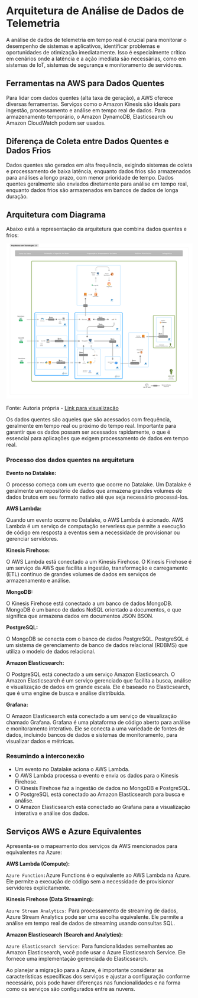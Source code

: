 # Arquitetura de Análise de Dados de Telemetria

A análise de dados de telemetria em tempo real é crucial para monitorar o desempenho de sistemas e aplicativos, identificar problemas e oportunidades de otimização imediatamente. Isso é especialmente crítico em cenários onde a latência e a ação imediata são necessárias, como em sistemas de IoT, sistemas de segurança e monitoramento de servidores.

## Ferramentas na AWS para Dados Quentes

Para lidar com dados quentes (alta taxa de geração), a AWS oferece diversas ferramentas. Serviços como o Amazon Kinesis são ideais para ingestão, processamento e análise em tempo real de dados. Para armazenamento temporário, o Amazon DynamoDB, Elasticsearch ou Amazon CloudWatch podem ser usados.

## Diferença de Coleta entre Dados Quentes e Dados Frios

Dados quentes são gerados em alta frequência, exigindo sistemas de coleta e processamento de baixa latência, enquanto dados frios são armazenados para análises a longo prazo, com menor prioridade de tempo. Dados quentes geralmente são enviados diretamente para análise em tempo real, enquanto dados frios são armazenados em bancos de dados de longa duração.

## Arquitetura com Diagrama

Abaixo está a representação da arquitetura que combina dados quentes e frios:

<img src='./assets/Arquitetura.png'>

Fonte: Autoria própria - <a href="https://www.figma.com/file/cXHYv2fVL2kA38uof8qabj/Arquitetura?type=whiteboard&node-id=0%3A1&t=QAaJpBvgY1KjeiPK-1">Link para visualização</a>

Os dados quentes são aqueles que são acessados com frequência, geralmente em tempo real ou próximo do tempo real. Importante para garantir que os dados possam ser acessados rapidamente, o que é essencial para aplicações que exigem processamento de dados em tempo real.


### Processo dos dados quentes na arquitetura


**Evento no Datalake:** 

O processo começa com um evento que ocorre no Datalake. Um Datalake é geralmente um repositório de dados que armazena grandes volumes de dados brutos em seu formato nativo até que seja necessário processá-los.

**AWS Lambda:**

 Quando um evento ocorre no Datalake, o AWS Lambda é acionado. AWS Lambda é um serviço de computação serverless que permite a execução de código em resposta a eventos sem a necessidade de provisionar ou gerenciar servidores.

**Kinesis Firehose:**

 O AWS Lambda está conectado a um Kinesis Firehose. O Kinesis Firehose é um serviço da AWS que facilita a ingestão, transformação e carregamento (ETL) contínuo de grandes volumes de dados em serviços de armazenamento e análise.

**MongoDB:**

 O Kinesis Firehose está conectado a um banco de dados MongoDB. MongoDB é um banco de dados NoSQL orientado a documentos, o que significa que armazena dados em documentos JSON BSON.

**PostgreSQL:**

 O MongoDB se conecta com o banco de dados PostgreSQL. PostgreSQL é um sistema de gerenciamento de banco de dados relacional (RDBMS) que utiliza o modelo de dados relacional.

**Amazon Elasticsearch:**

 O PostgreSQL está conectado a um serviço Amazon Elasticsearch. O Amazon Elasticsearch é um serviço gerenciado que facilita a busca, análise e visualização de dados em grande escala. Ele é baseado no Elasticsearch, que é uma engine de busca e análise distribuída.

**Grafana:**

 O Amazon Elasticsearch está conectado a um serviço de visualização chamado Grafana. Grafana é uma plataforma de código aberto para análise e monitoramento interativo. Ele se conecta a uma variedade de fontes de dados, incluindo bancos de dados e sistemas de monitoramento, para visualizar dados e métricas.


### Resumindo a interconexão

- Um evento no Datalake aciona o AWS Lambda.
- O AWS Lambda processa o evento e envia os dados para o Kinesis Firehose.
- O Kinesis Firehose faz a ingestão de dados no MongoDB e PostgreSQL.
- O PostgreSQL está conectado ao Amazon Elasticsearch para busca e análise.
- O Amazon Elasticsearch está conectado ao Grafana para a visualização interativa e análise dos dados.

## Serviços AWS e Azure Equivalentes

Apresenta-se o mapeamento dos serviços da AWS mencionados para equivalentes na Azure:

**AWS Lambda (Compute):**

`Azure Function:`Azure Functions é o equivalente ao AWS Lambda na Azure. Ele permite a execução de código sem a necessidade de provisionar servidores explicitamente.

**Kinesis Firehose (Data Streaming):**

`Azure Stream Analytics:` Para processamento de streaming de dados, Azure Stream Analytics pode ser uma escolha equivalente. Ele permite a análise em tempo real de dados de streaming usando consultas SQL.

**Amazon Elasticsearch (Search and Analytics):**

`Azure Elasticsearch Service:` Para funcionalidades semelhantes ao Amazon Elasticsearch, você pode usar o Azure Elasticsearch Service. Ele fornece uma implementação gerenciada do Elasticsearch.


Ao planejar a migração para a Azure, é importante considerar as características específicas dos serviços e ajustar a configuração conforme necessário, pois pode haver diferenças nas funcionalidades e na forma como os serviços são configurados entre as nuvens.
